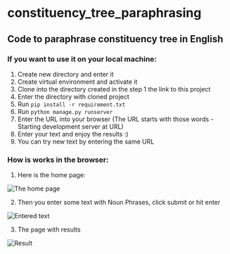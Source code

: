 # constituency_tree_paraphrasing
## Code to paraphrase constituency tree in English

### If you want to use it on your local machine:
  1. Create new directory and enter it
  2. Create virtual environment and activate it
  3. Clone into the directory created in the step 1 the link to this project
  4. Enter the directory with cloned project
  5. Run 
  ```pip install -r requirement.txt```
  7. Run
  ```python manage.py runserver```
  9. Enter the URL into your browser (The URL starts with those words - Starting development server at URL)
  10. Enter your text and enjoy the results :)
  11. You can try new text by entering the same URL
  
  ### How is works in the browser:
  1. Here is the home page: 
  
  ![The home page](https://github.com/botvyns/constituency_tree_paraphrasing/blob/master/img1.png)
  
  2. Then you enter some text with Noun Phrases, click submit or hit enter
  
  ![Entered text](https://github.com/botvyns/constituency_tree_paraphrasing/blob/master/img2.png)
  
  3. The page with results
  
  ![Result](https://github.com/botvyns/constituency_tree_paraphrasing/blob/master/imp3.png)
